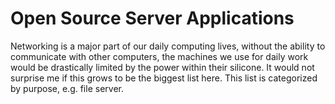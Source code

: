 # Open Source Server Applications
Networking is a major part of our daily computing lives, without the ability to communicate with other computers, the machines we use for daily work would be drastically limited by the power within their silicone. It would not surprise me if this grows to be the biggest list here. This list is categorized by purpose, e.g. file server.